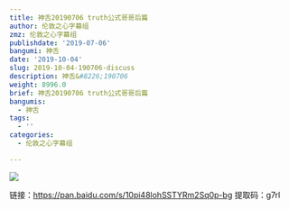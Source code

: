 ```yaml
---
title: 神舌20190706 truth公式哥哥后篇
author: 伦敦之心字幕组
zmz: 伦敦之心字幕组
publishdate: '2019-07-06'
bangumi: 神舌
date: '2019-10-04'
slug: 2019-10-04-190706-discuss
description: 神舌&#8226;190706
weight: 8996.0
brief: 神舌20190706 truth公式哥哥后篇
bangumis:
  - 神舌
tags:
  - ''
categories:
  - 伦敦之心字幕组

---
```


![](https://raw.githubusercontent.com/tcgriffith/owaraisite/master/static/img/godtongue.jpg)


<p>链接：<a href="https://pan.baidu.com/s/10pi48lohSSTYRm2Sq0p-bg" target="_blank" rel="nofollow noreferrer">https://pan.baidu.com/s/10pi48lohSSTYRm2Sq0p-bg</a> 提取码：g7rl</p>				

